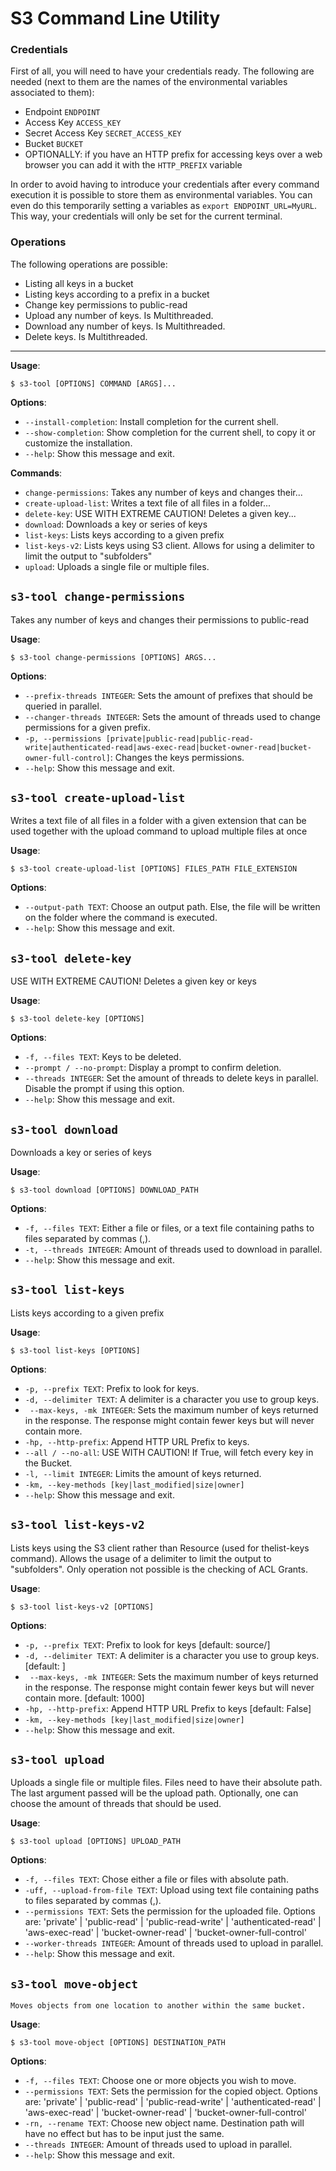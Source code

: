 # S3 Command Line Utility

### Credentials

First of all, you will need to have your credentials ready.
The following are needed (next to them are the names of the environmental variables associated to them):

- Endpoint `ENDPOINT`
- Access Key `ACCESS_KEY`
- Secret Access Key `SECRET_ACCESS_KEY`
- Bucket `BUCKET`
- OPTIONALLY: if you have an HTTP prefix for accessing keys over a web browser you can add it with the `HTTP_PREFIX` variable

In order to avoid having to introduce your credentials after every command execution it is possible to store them as environmental variables.
You can even do this temporarily setting a variables as `export ENDPOINT_URL=MyURL`. This way, your credentials will only be set for the current terminal.

### Operations

The following operations are possible:

- Listing all keys in a bucket
- Listing keys according to a prefix in a bucket
- Change key permissions to public-read
- Upload any number of keys. Is Multithreaded.
- Download any number of keys. Is Multithreaded.
- Delete keys. Is Multithreaded.

---

**Usage**:

```console
$ s3-tool [OPTIONS] COMMAND [ARGS]...
```

**Options**:

- `--install-completion`: Install completion for the current shell.
- `--show-completion`: Show completion for the current shell, to copy it or customize the installation.
- `--help`: Show this message and exit.

**Commands**:

- `change-permissions`: Takes any number of keys and changes their...
- `create-upload-list`: Writes a text file of all files in a folder...
- `delete-key`: USE WITH EXTREME CAUTION! Deletes a given key...
- `download`: Downloads a key or series of keys
- `list-keys`: Lists keys according to a given prefix
- `list-keys-v2`: Lists keys using S3 client. Allows for using a delimiter to limit the output to "subfolders"
- `upload`: Uploads a single file or multiple files.

## `s3-tool change-permissions`

Takes any number of keys and changes their permissions to public-read

**Usage**:

```console
$ s3-tool change-permissions [OPTIONS] ARGS...
```

**Options**:

- `--prefix-threads INTEGER`: Sets the amount of prefixes that should be queried in parallel.
- `--changer-threads INTEGER`: Sets the amount of threads used to change permissions for a given prefix.
- `-p, --permissions [private|public-read|public-read-write|authenticated-read|aws-exec-read|bucket-owner-read|bucket-owner-full-control]`: Changes the keys permissions.
- `--help`: Show this message and exit.

## `s3-tool create-upload-list`

Writes a text file of all files in a folder with a given extension that
can be used together with the upload command to upload multiple files
at once

**Usage**:

```console
$ s3-tool create-upload-list [OPTIONS] FILES_PATH FILE_EXTENSION
```

**Options**:

- `--output-path TEXT`: Choose an output path. Else, the file will be written on the folder where the command is executed.
- `--help`: Show this message and exit.

## `s3-tool delete-key`

USE WITH EXTREME CAUTION! Deletes a given key or keys

**Usage**:

```console
$ s3-tool delete-key [OPTIONS]
```

**Options**:

- `-f, --files TEXT`: Keys to be deleted.
- `--prompt / --no-prompt`: Display a prompt to confirm deletion.
- `--threads INTEGER`: Set the amount of threads to delete keys in parallel. Disable the prompt if using this option.
- `--help`: Show this message and exit.

## `s3-tool download`

Downloads a key or series of keys

**Usage**:

```console
$ s3-tool download [OPTIONS] DOWNLOAD_PATH
```

**Options**:

- `-f, --files TEXT`: Either a file or files, or a text file containing paths to files separated by commas (,).
- `-t, --threads INTEGER`: Amount of threads used to download in parallel.
- `--help`: Show this message and exit.

## `s3-tool list-keys`

Lists keys according to a given prefix

**Usage**:

```console
$ s3-tool list-keys [OPTIONS]
```

**Options**:

- `-p, --prefix TEXT`: Prefix to look for keys.
- `-d, --delimiter TEXT`: A delimiter is a character you use to group keys.
- ` --max-keys, -mk INTEGER`: Sets the maximum number of keys returned in the response. The response might contain fewer keys but will never contain more.
- `-hp, --http-prefix`: Append HTTP URL Prefix to keys.
- `--all / --no-all`: USE WITH CAUTION! If True, will fetch every key in the Bucket.
- `-l, --limit INTEGER`: Limits the amount of keys returned.
- `-km, --key-methods [key|last_modified|size|owner]`
- `--help`: Show this message and exit.

## `s3-tool list-keys-v2`

Lists keys using the S3 client rather than Resource (used for thelist-keys command). Allows the usage of a delimiter to limit the output to "subfolders". Only operation not possible is the checking of ACL Grants.

**Usage**:

```console
$ s3-tool list-keys-v2 [OPTIONS]
```

**Options**:

* `-p, --prefix TEXT`: Prefix to look for keys  [default: source/]
* `-d, --delimiter TEXT`: A delimiter is a character you use to group keys.  [default: ]
* ` --max-keys, -mk INTEGER`: Sets the maximum number of keys returned in the response. The response might contain fewer keys but will never contain more.  [default: 1000]
* `-hp, --http-prefix`: Append HTTP URL Prefix to keys  [default: False]
* `-km, --key-methods [key|last_modified|size|owner]`
* `--help`: Show this message and exit.

## `s3-tool upload`

Uploads a single file or multiple files. Files need to have their absolute path.
The last argument passed will be the upload path.
Optionally, one can choose the amount of threads that should be used.

**Usage**:

```console
$ s3-tool upload [OPTIONS] UPLOAD_PATH
```

**Options**:

- `-f, --files TEXT`: Chose either a file or files with absolute path.
- `-uff, --upload-from-file TEXT`: Upload using text file containing paths to files separated by commas (,).
- `--permissions TEXT`: Sets the permission for the uploaded file. Options are: 'private' | 'public-read' | 'public-read-write' | 'authenticated-read' | 'aws-exec-read' | 'bucket-owner-read' | 'bucket-owner-full-control'
- `--worker-threads INTEGER`: Amount of threads used to upload in parallel.
- `--help`: Show this message and exit.

## `s3-tool move-object`

    Moves objects from one location to another within the same bucket.

**Usage**:

```console
$ s3-tool move-object [OPTIONS] DESTINATION_PATH
```

**Options**:

- `-f, --files TEXT`: Choose one or more objects you wish to move.
- `--permissions TEXT`: Sets the permission for the copied object. Options are: 'private' | 'public-read' | 'public-read-write' | 'authenticated-read' | 'aws-exec-read' | 'bucket-owner-read' | 'bucket-owner-full-control'
- `-rn, --rename TEXT`: Choose new object name. Destination path will have no effect but has to be input just the same.
- `--threads INTEGER`: Amount of threads used to upload in parallel.
- `--help`: Show this message and exit.
